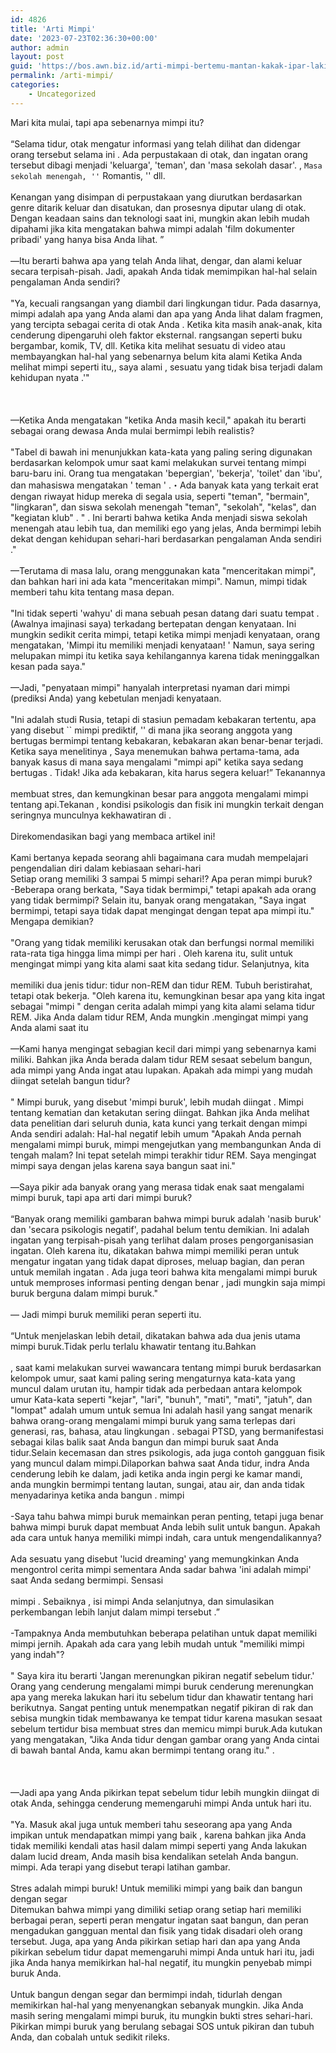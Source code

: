```yaml
---
id: 4826
title: 'Arti Mimpi'
date: '2023-07-23T02:36:30+00:00'
author: admin
layout: post
guid: 'https://bos.awn.biz.id/arti-mimpi-bertemu-mantan-kakak-ipar-laki-laki/'
permalink: /arti-mimpi/
categories:
    - Uncategorized
---
```

Mari kita mulai, tapi apa sebenarnya mimpi itu?<br />
 <br />
“Selama tidur, otak mengatur informasi yang telah dilihat dan didengar orang tersebut selama ini . Ada perpustakaan di otak, dan ingatan orang tersebut dibagi menjadi 'keluarga', 'teman', dan 'masa sekolah dasar'. , `` Masa sekolah menengah, '' `` Romantis, '' dll.<br />
 <br />
Kenangan yang disimpan di perpustakaan yang diurutkan berdasarkan genre ditarik keluar dan disatukan, dan prosesnya diputar ulang di otak. Dengan keadaan sains dan teknologi saat ini, mungkin akan lebih mudah dipahami jika kita mengatakan bahwa mimpi adalah 'film dokumenter pribadi' yang hanya bisa Anda lihat. ”<br />
 <br />
―Itu berarti bahwa apa yang telah Anda lihat, dengar, dan alami keluar secara terpisah-pisah. Jadi, apakah Anda tidak memimpikan hal-hal selain pengalaman Anda sendiri?<br />
 <br />
"Ya, kecuali rangsangan yang diambil dari lingkungan tidur. Pada dasarnya, mimpi adalah apa yang Anda alami dan apa yang Anda lihat dalam fragmen, yang tercipta sebagai cerita di otak Anda . Ketika kita masih anak-anak, kita cenderung dipengaruhi oleh faktor eksternal. rangsangan seperti buku bergambar, komik, TV, dll. Ketika kita melihat sesuatu di video atau membayangkan hal-hal yang sebenarnya belum kita alami Ketika Anda melihat mimpi seperti itu,, saya alami , sesuatu yang tidak bisa terjadi dalam kehidupan nyata .'"<br />
 <br />
<br />
 <br />
—Ketika Anda mengatakan "ketika Anda masih kecil," apakah itu berarti sebagai orang dewasa Anda mulai bermimpi lebih realistis?<br />
 <br />
"Tabel di bawah ini menunjukkan kata-kata yang paling sering digunakan berdasarkan kelompok umur saat kami melakukan survei tentang mimpi baru-baru ini. Orang tua mengatakan 'bepergian', 'bekerja', 'toilet' dan 'ibu', dan mahasiswa mengatakan ' teman ' .・Ada banyak kata yang terkait erat dengan riwayat hidup mereka di segala usia, seperti "teman", "bermain", "lingkaran", dan siswa sekolah menengah "teman", "sekolah", "kelas", dan "kegiatan klub" . " . Ini berarti bahwa ketika Anda menjadi siswa sekolah menengah atau lebih tua, dan memiliki ego yang jelas, Anda bermimpi lebih dekat dengan kehidupan sehari-hari berdasarkan pengalaman Anda sendiri ."<br />
<br />
—Terutama di masa lalu, orang menggunakan kata "menceritakan mimpi", dan bahkan hari ini ada kata "menceritakan mimpi". Namun, mimpi tidak memberi tahu kita tentang masa depan.<br />
 <br />
"Ini tidak seperti 'wahyu' di mana sebuah pesan datang dari suatu tempat . (Awalnya imajinasi saya) terkadang bertepatan dengan kenyataan. Ini mungkin sedikit cerita mimpi, tetapi ketika mimpi menjadi kenyataan, orang mengatakan, 'Mimpi itu memiliki menjadi kenyataan! ' Namun, saya sering melupakan mimpi itu ketika saya kehilangannya karena tidak meninggalkan kesan pada saya."<br />
 <br />
—Jadi, "penyataan mimpi" hanyalah interpretasi nyaman dari mimpi (prediksi Anda) yang kebetulan menjadi kenyataan.<br />
 <br />
"Ini adalah studi Rusia, tetapi di stasiun pemadam kebakaran tertentu, apa yang disebut `` mimpi prediktif, '' di mana jika seorang anggota yang bertugas bermimpi tentang kebakaran, kebakaran akan benar-benar terjadi. Ketika saya menelitinya , Saya menemukan bahwa pertama-tama, ada banyak kasus di mana saya mengalami "mimpi api" ketika saya sedang bertugas . Tidak! Jika ada kebakaran, kita harus segera keluar!” Tekanannya<br />
 <br />
membuat stres, dan kemungkinan besar para anggota mengalami mimpi tentang api.Tekanan , kondisi psikologis dan fisik ini mungkin terkait dengan seringnya munculnya kekhawatiran di .<br />
 <br />
Direkomendasikan bagi yang membaca artikel ini!<br />
<br />
Kami bertanya kepada seorang ahli bagaimana cara mudah mempelajari pengendalian diri dalam kebiasaan sehari-hari<br />
Setiap orang memiliki 3 sampai 5 mimpi sehari!? Apa peran mimpi buruk?<br />
-Beberapa orang berkata, "Saya tidak bermimpi," tetapi apakah ada orang yang tidak bermimpi? Selain itu, banyak orang mengatakan, "Saya ingat bermimpi, tetapi saya tidak dapat mengingat dengan tepat apa mimpi itu." Mengapa demikian?<br />
 <br />
"Orang yang tidak memiliki kerusakan otak dan berfungsi normal memiliki rata-rata tiga hingga lima mimpi per hari . Oleh karena itu, sulit untuk mengingat mimpi yang kita alami saat kita sedang tidur. Selanjutnya, kita<br />
 <br />
memiliki dua jenis tidur: tidur non-REM dan tidur REM. Tubuh beristirahat, tetapi otak bekerja. "Oleh karena itu, kemungkinan besar apa yang kita ingat sebagai "mimpi " dengan cerita adalah mimpi yang kita alami selama tidur REM. Jika Anda dalam tidur REM, Anda mungkin .mengingat mimpi yang Anda alami saat itu<br />
 <br />
—Kami hanya mengingat sebagian kecil dari mimpi yang sebenarnya kami miliki. Bahkan jika Anda berada dalam tidur REM sesaat sebelum bangun, ada mimpi yang Anda ingat atau lupakan. Apakah ada mimpi yang mudah diingat setelah bangun tidur?<br />
 <br />
" Mimpi buruk, yang disebut 'mimpi buruk', lebih mudah diingat . Mimpi tentang kematian dan ketakutan sering diingat. Bahkan jika Anda melihat data penelitian dari seluruh dunia, kata kunci yang terkait dengan mimpi Anda sendiri adalah: Hal-hal negatif lebih umum "Apakah Anda pernah mengalami mimpi buruk, mimpi mengejutkan yang membangunkan Anda di tengah malam? Ini tepat setelah mimpi terakhir tidur REM. Saya mengingat mimpi saya dengan jelas karena saya bangun saat ini."<br />
 <br />
―Saya pikir ada banyak orang yang merasa tidak enak saat mengalami mimpi buruk, tapi apa arti dari mimpi buruk?<br />
 <br />
“Banyak orang memiliki gambaran bahwa mimpi buruk adalah 'nasib buruk' dan 'secara psikologis negatif', padahal belum tentu demikian. Ini adalah ingatan yang terpisah-pisah yang terlihat dalam proses pengorganisasian ingatan. Oleh karena itu, dikatakan bahwa mimpi memiliki peran untuk mengatur ingatan yang tidak dapat diproses, meluap bagian, dan peran untuk memilah ingatan . Ada juga teori bahwa kita mengalami mimpi buruk untuk memproses informasi penting dengan benar , jadi mungkin saja mimpi buruk berguna dalam mimpi buruk."<br />
 <br />
— Jadi mimpi buruk memiliki peran seperti itu.<br />
 <br />
“Untuk menjelaskan lebih detail, dikatakan bahwa ada dua jenis utama mimpi buruk.Tidak perlu terlalu khawatir tentang itu.Bahkan<br />
 <br />
, saat kami melakukan survei wawancara tentang mimpi buruk berdasarkan kelompok umur, saat kami paling sering mengaturnya kata-kata yang muncul dalam urutan itu, hampir tidak ada perbedaan antara kelompok umur Kata-kata seperti "kejar", "lari", "bunuh", "mati", "mati", "jatuh", dan "lompat" adalah umum untuk semua Ini adalah hasil yang sangat menarik bahwa orang-orang mengalami mimpi buruk yang sama terlepas dari generasi, ras, bahasa, atau lingkungan . sebagai PTSD, yang bermanifestasi sebagai kilas balik saat Anda bangun dan mimpi buruk saat Anda tidur.Selain kecemasan dan stres psikologis, ada juga contoh gangguan fisik yang muncul dalam mimpi.Dilaporkan bahwa saat Anda tidur, indra Anda cenderung lebih ke dalam, jadi ketika anda ingin pergi ke kamar mandi, anda mungkin bermimpi tentang lautan, sungai, atau air, dan anda tidak menyadarinya ketika anda bangun . mimpi<br />
<br />
-Saya tahu bahwa mimpi buruk memainkan peran penting, tetapi juga benar bahwa mimpi buruk dapat membuat Anda lebih sulit untuk bangun. Apakah ada cara untuk hanya memiliki mimpi indah, cara untuk mengendalikannya?<br />
 <br />
Ada sesuatu yang disebut 'lucid dreaming' yang memungkinkan Anda mengontrol cerita mimpi sementara Anda sadar bahwa 'ini adalah mimpi' saat Anda sedang bermimpi. Sensasi<br />
 <br />
mimpi . Sebaiknya , isi mimpi Anda selanjutnya, dan simulasikan perkembangan lebih lanjut dalam mimpi tersebut .”<br />
 <br />
-Tampaknya Anda membutuhkan beberapa pelatihan untuk dapat memiliki mimpi jernih. Apakah ada cara yang lebih mudah untuk "memiliki mimpi yang indah"?<br />
 <br />
" Saya kira itu berarti 'Jangan merenungkan pikiran negatif sebelum tidur.' Orang yang cenderung mengalami mimpi buruk cenderung merenungkan apa yang mereka lakukan hari itu sebelum tidur dan khawatir tentang hari berikutnya. Sangat penting untuk menempatkan negatif pikiran di rak dan sebisa mungkin tidak membawanya ke tempat tidur karena masukan sesaat sebelum tertidur bisa membuat stres dan memicu mimpi buruk.Ada kutukan yang mengatakan, "Jika Anda tidur dengan gambar orang yang Anda cintai di bawah bantal Anda, kamu akan bermimpi tentang orang itu." .<br />
 <br />
<br />
 <br />
—Jadi apa yang Anda pikirkan tepat sebelum tidur lebih mungkin diingat di otak Anda, sehingga cenderung memengaruhi mimpi Anda untuk hari itu.<br />
 <br />
"Ya. Masuk akal juga untuk memberi tahu seseorang apa yang Anda impikan untuk mendapatkan mimpi yang baik , karena bahkan jika Anda tidak memiliki kendali atas hasil dalam mimpi seperti yang Anda lakukan dalam lucid dream, Anda masih bisa kendalikan setelah Anda bangun. mimpi. Ada terapi yang disebut terapi latihan gambar.<br />
 <br />
Stres adalah mimpi buruk! Untuk memiliki mimpi yang baik dan bangun dengan segar<br />
Ditemukan bahwa mimpi yang dimiliki setiap orang setiap hari memiliki berbagai peran, seperti peran mengatur ingatan saat bangun, dan peran mengadukan gangguan mental dan fisik yang tidak disadari oleh orang tersebut. Juga, apa yang Anda pikirkan setiap hari dan apa yang Anda pikirkan sebelum tidur dapat memengaruhi mimpi Anda untuk hari itu, jadi jika Anda hanya memikirkan hal-hal negatif, itu mungkin penyebab mimpi buruk Anda.<br />
 <br />
Untuk bangun dengan segar dan bermimpi indah, tidurlah dengan memikirkan hal-hal yang menyenangkan sebanyak mungkin. Jika Anda masih sering mengalami mimpi buruk, itu mungkin bukti stres sehari-hari. Pikirkan mimpi buruk yang berulang sebagai SOS untuk pikiran dan tubuh Anda, dan cobalah untuk sedikit rileks.
